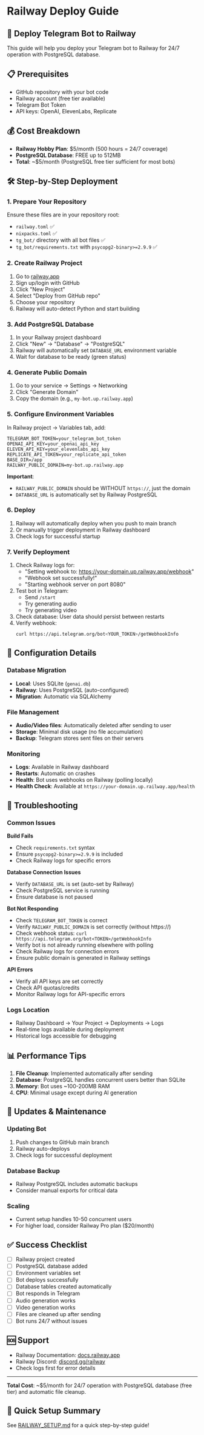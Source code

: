 # Railway Deploy Guide

## 🚀 Deploy Telegram Bot to Railway

This guide will help you deploy your Telegram bot to Railway for 24/7 operation with PostgreSQL database.

## 📋 Prerequisites

- GitHub repository with your bot code
- Railway account (free tier available)
- Telegram Bot Token
- API keys: OpenAI, ElevenLabs, Replicate

## 💰 Cost Breakdown

- **Railway Hobby Plan**: $5/month (500 hours = 24/7 coverage)
- **PostgreSQL Database**: FREE up to 512MB
- **Total**: ~$5/month (PostgreSQL free tier sufficient for most bots)

## 🛠️ Step-by-Step Deployment

### 1. Prepare Your Repository

Ensure these files are in your repository root:
- `railway.toml` ✅
- `nixpacks.toml` ✅
- `tg_bot/` directory with all bot files ✅
- `tg_bot/requirements.txt` with `psycopg2-binary>=2.9.9` ✅

### 2. Create Railway Project

1. Go to [railway.app](https://railway.app)
2. Sign up/login with GitHub
3. Click "New Project"
4. Select "Deploy from GitHub repo"
5. Choose your repository
6. Railway will auto-detect Python and start building

### 3. Add PostgreSQL Database

1. In your Railway project dashboard
2. Click "New" → "Database" → "PostgreSQL"
3. Railway will automatically set `DATABASE_URL` environment variable
4. Wait for database to be ready (green status)

### 4. Generate Public Domain

1. Go to your service → Settings → Networking
2. Click "Generate Domain" 
3. Copy the domain (e.g., `my-bot.up.railway.app`)

### 5. Configure Environment Variables

In Railway project → Variables tab, add:

```
TELEGRAM_BOT_TOKEN=your_telegram_bot_token
OPENAI_API_KEY=your_openai_api_key
ELEVEN_API_KEY=your_elevenlabs_api_key
REPLICATE_API_TOKEN=your_replicate_api_token
BASE_DIR=/app
RAILWAY_PUBLIC_DOMAIN=my-bot.up.railway.app
```

**Important**: 
- `RAILWAY_PUBLIC_DOMAIN` should be WITHOUT `https://`, just the domain
- `DATABASE_URL` is automatically set by Railway PostgreSQL

### 6. Deploy

1. Railway will automatically deploy when you push to main branch
2. Or manually trigger deployment in Railway dashboard
3. Check logs for successful startup

### 7. Verify Deployment

1. Check Railway logs for:
   - "Setting webhook to: https://your-domain.up.railway.app/webhook"
   - "Webhook set successfully!"
   - "Starting webhook server on port 8080"
2. Test bot in Telegram:
   - Send `/start`
   - Try generating audio
   - Try generating video
3. Check database: User data should persist between restarts
4. Verify webhook:
   ```bash
   curl https://api.telegram.org/bot<YOUR_TOKEN>/getWebhookInfo
   ```

## 🔧 Configuration Details

### Database Migration
- **Local**: Uses SQLite (`genai.db`)
- **Railway**: Uses PostgreSQL (auto-configured)
- **Migration**: Automatic via SQLAlchemy

### File Management
- **Audio/Video files**: Automatically deleted after sending to user
- **Storage**: Minimal disk usage (no file accumulation)
- **Backup**: Telegram stores sent files on their servers

### Monitoring
- **Logs**: Available in Railway dashboard
- **Restarts**: Automatic on crashes
- **Health**: Bot uses webhooks on Railway (polling locally)
- **Health Check**: Available at `https://your-domain.up.railway.app/health`

## 🚨 Troubleshooting

### Common Issues

**Build Fails**
- Check `requirements.txt` syntax
- Ensure `psycopg2-binary>=2.9.9` is included
- Check Railway logs for specific errors

**Database Connection Issues**
- Verify `DATABASE_URL` is set (auto-set by Railway)
- Check PostgreSQL service is running
- Ensure database is not paused

**Bot Not Responding**
- Check `TELEGRAM_BOT_TOKEN` is correct
- Verify `RAILWAY_PUBLIC_DOMAIN` is set correctly (without https://)
- Check webhook status: `curl https://api.telegram.org/bot<TOKEN>/getWebhookInfo`
- Verify bot is not already running elsewhere with polling
- Check Railway logs for connection errors
- Ensure public domain is generated in Railway settings

**API Errors**
- Verify all API keys are set correctly
- Check API quotas/credits
- Monitor Railway logs for API-specific errors

### Logs Location
- Railway Dashboard → Your Project → Deployments → Logs
- Real-time logs available during deployment
- Historical logs accessible for debugging

## 📊 Performance Tips

1. **File Cleanup**: Implemented automatically after sending
2. **Database**: PostgreSQL handles concurrent users better than SQLite
3. **Memory**: Bot uses ~100-200MB RAM
4. **CPU**: Minimal usage except during AI generation

## 🔄 Updates & Maintenance

### Updating Bot
1. Push changes to GitHub main branch
2. Railway auto-deploys
3. Check logs for successful deployment

### Database Backup
- Railway PostgreSQL includes automatic backups
- Consider manual exports for critical data

### Scaling
- Current setup handles 10-50 concurrent users
- For higher load, consider Railway Pro plan ($20/month)

## ✅ Success Checklist

- [ ] Railway project created
- [ ] PostgreSQL database added
- [ ] Environment variables set
- [ ] Bot deploys successfully
- [ ] Database tables created automatically
- [ ] Bot responds in Telegram
- [ ] Audio generation works
- [ ] Video generation works
- [ ] Files are cleaned up after sending
- [ ] Bot runs 24/7 without issues

## 🆘 Support

- Railway Documentation: [docs.railway.app](https://docs.railway.app)
- Railway Discord: [discord.gg/railway](https://discord.gg/railway)
- Check logs first for error details

---

**Total Cost**: ~$5/month for 24/7 operation with PostgreSQL database (free tier) and automatic file cleanup.

## 📝 Quick Setup Summary

See [RAILWAY_SETUP.md](./RAILWAY_SETUP.md) for a quick step-by-step guide!
